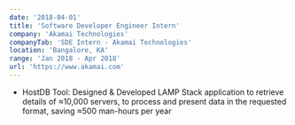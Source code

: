 ```yaml
---
date: '2018-04-01'
title: 'Software Developer Engineer Intern'
company: 'Akamai Technologies'
companyTab: 'SDE Intern - Akamai Technologies'
location: 'Bangalore, KA'
range: 'Jan 2018 - Apr 2018'
url: 'https://www.akamai.com'
---
```


- <a class ="inline-link">HostDB Tool:</a> Designed & Developed LAMP Stack application to retrieve details of ≈10,000 servers, to process and present data in the requested format, saving ≈500 man-hours per year
